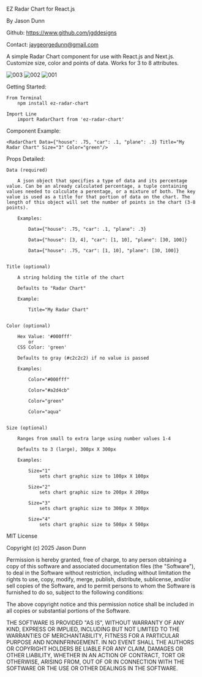 EZ Radar Chart for React.js

By Jason Dunn 

Github: https://www.github.com/jgddesigns

Contact: jaygeorgedunn@gmail.com

A simple Radar Chart component for use with React.js and Next.js. Customize size, color and points of data. Works for 3 to 8 attributes.


![003](https://github.com/user-attachments/assets/173665d3-1689-436b-913f-1abc3f4e50af)
![002](https://github.com/user-attachments/assets/875aa8db-692d-4aff-9ba9-f6cc190c7a2d)
![001](https://github.com/user-attachments/assets/48875049-cedd-4e42-9be0-f66333a5690e)



Getting Started:

    From Terminal 
        npm install ez-radar-chart

    Import Line
        import RadarChart from 'ez-radar-chart'



Component Example:

    <RadarChart Data={"house": .75, "car": .1, "plane": .3} Title="My Radar Chart" Size="3" Color="green"/>


Props Detailed:


    Data (required)

        A json object that specifies a type of data and its percentage value. Can be an already calculated percentage, a tuple containing values needed to calculate a perentage, or a mixture of both. The key value is used as a title for that portion of data on the chart. The length of this object will set the number of points in the chart (3-8 points).

        Examples:

            Data={"house": .75, "car": .1, "plane": .3}

            Data={"house": [3, 4], "car": [1, 10], "plane": [30, 100]}

            Data={"house": .75, "car": [1, 10], "plane": [30, 100]}


    Title (optional)

        A string holding the title of the chart

        Defaults to "Radar Chart"

        Example:

            Title="My Radar Chart"


    Color (optional)

        Hex Value: '#000fff'
            or
        CSS Color: 'green'

        Defaults to gray (#c2c2c2) if no value is passed

        Examples:

            Color="#000fff"

            Color="#a2d4cb"

            Color="green"

            Color="aqua"


    Size (optional)

        Ranges from small to extra large using number values 1-4

        Defaults to 3 (large), 300px X 300px

        Examples:

            Size="1"
                sets chart graphic size to 100px X 100px

            Size="2"
                sets chart graphic size to 200px X 200px

            Size="3"
                sets chart graphic size to 300px X 300px

            Size="4"
                sets chart graphic size to 500px X 500px





MIT License

Copyright (c) 2025 Jason Dunn

Permission is hereby granted, free of charge, to any person obtaining a copy
of this software and associated documentation files (the "Software"), to deal
in the Software without restriction, including without limitation the rights
to use, copy, modify, merge, publish, distribute, sublicense, and/or sell
copies of the Software, and to permit persons to whom the Software is
furnished to do so, subject to the following conditions:

The above copyright notice and this permission notice shall be included in all
copies or substantial portions of the Software.

THE SOFTWARE IS PROVIDED "AS IS", WITHOUT WARRANTY OF ANY KIND, EXPRESS OR
IMPLIED, INCLUDING BUT NOT LIMITED TO THE WARRANTIES OF MERCHANTABILITY,
FITNESS FOR A PARTICULAR PURPOSE AND NONINFRINGEMENT. IN NO EVENT SHALL THE
AUTHORS OR COPYRIGHT HOLDERS BE LIABLE FOR ANY CLAIM, DAMAGES OR OTHER
LIABILITY, WHETHER IN AN ACTION OF CONTRACT, TORT OR OTHERWISE, ARISING FROM,
OUT OF OR IN CONNECTION WITH THE SOFTWARE OR THE USE OR OTHER DEALINGS IN THE
SOFTWARE.



